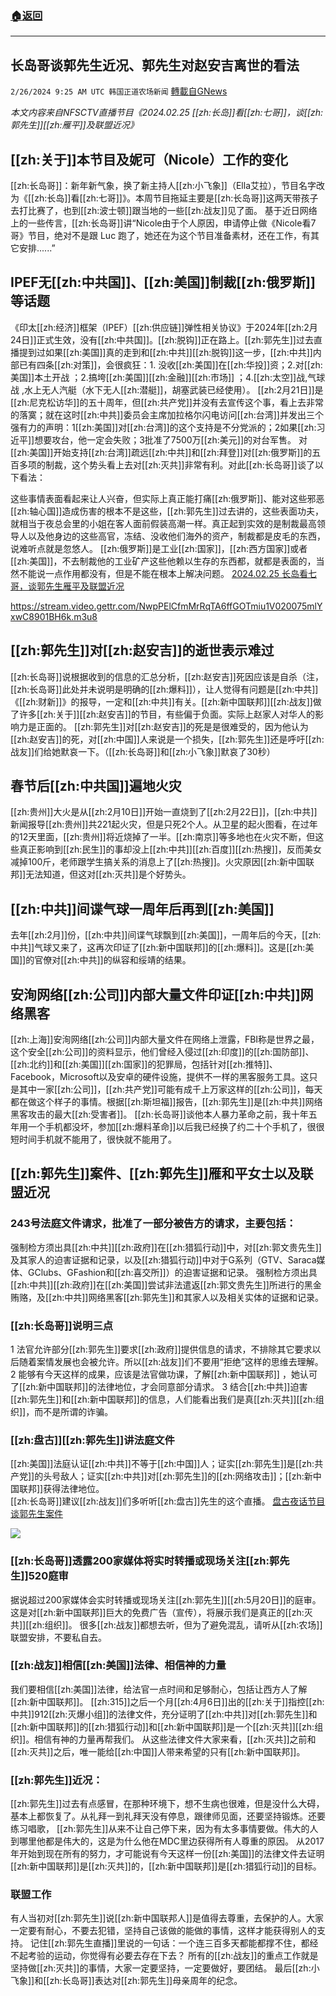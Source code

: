 ###  [:house:返回](README.md)
---


## 长岛哥谈郭先生近况、郭先生对赵安吉离世的看法
`2/26/2024 9:25 AM UTC 韩国正道农场新闻` [轉載自GNews](https://gnews.org/articles/2341668)

*本文内容来自NFSCTV直播节目《2024.02.25 [[zh:长岛]]看[[zh:七哥]]，谈[[zh:郭先生]][[zh:雁平]]及联盟近况》*

## [[zh:关于]]本节目及妮可（Nicole）工作的变化
[[zh:长岛哥]]：新年新气象，换了新主持人[[zh:小飞象]]（Ella艾拉），节目名字改为《[[zh:长岛]]看[[zh:七哥]]》。本周节目拖延主要是[[zh:长岛哥]]这两天带孩子去打比赛了，也到[[zh:波士顿]]跟当地的一些[[zh:战友]]见了面。
基于近日网络上的一些传言，[[zh:长岛哥]]讲“Nicole由于个人原因，申请停止做《Nicole看7哥》节目，绝对不是跟 Luc 跑了，她还在为这个节目准备素材，还在工作，有其它安排......”

## IPEF无[[zh:中共国]]、[[zh:美国]]制裁[[zh:俄罗斯]]等话题
《印太[[zh:经济]]框架（IPEF）[[zh:供应链]]弹性相关协议》于2024年[[zh:2月24日]]正式生效，没有[[zh:中共国]]。[[zh:脱钩]]正在路上。[[zh:郭先生]]过去直播提到过如果[[zh:美国]]真的走到和[[zh:中共]][[zh:脱钩]]这一步，[[zh:中共]]内部已有四条[[zh:对策]]，会很疯狂：1. 没收[[zh:美国]]在[[zh:华投]]资；2.对[[zh:美国]]本土开战 ；2.搞垮[[zh:美国]][[zh:金融]][[zh:市场]] ；4.[[zh:太空]]战,气球战 ,水上无人汽艇（水下无人[[zh:潜艇]]，胡塞武装已经使用）。
[[zh:2月21日]]是[[zh:尼克松访华]]的五十周年，但[[zh:共产党]]并没有去宣传这个事，看上去非常的落寞；就在这时[[zh:中共]]委员会主席加拉格尔闪电访问[[zh:台湾]]并发出三个强有力的声明：1[[zh:美国]]对[[zh:台湾]]的这个支持是不分党派的；2如果[[zh:习近平]]想要攻台，他一定会失败；3批准了7500万[[zh:美元]]的对台军售。
对[[zh:美国]]开始支持[[zh:台湾]]疏远[[zh:中共]]和[[zh:拜登]]对[[zh:俄罗斯]]的五百多项的制裁，这个势头看上去对[[zh:灭共]]非常有利。对此[[zh:长岛哥]]谈了以下看法：

这些事情表面看起来让人兴奋，但实际上真正能打痛[[zh:俄罗斯]]、能对这些邪恶[[zh:轴心国]]造成伤害的根本不是这些，[[zh:郭先生]]过去讲的，这些表面功夫，就相当于夜总会里的小姐在客人面前假装高潮一样。真正起到实效的是制裁最高领导人以及他身边的这些高官，冻结、没收他们海外的资产，制裁都是皮毛的东西，说难听点就是忽悠人。
[[zh:俄罗斯]]是工业[[zh:国家]]，[[zh:西方国家]]或者[[zh:美国]]，不去制裁他的工业矿产这些他赖以生存的东西都，就都是表面的，当然不能说一点作用都没有，但是不能在根本上解决问题。
[2024.02.25 长岛看七哥，谈郭先生雁平及联盟近况](https://gettr.com/post/p310s6bacc7)

https://stream.video.gettr.com/NwpPElCfmMrRqTA6ffGOTmiu1V020075mlYxwC8901BH6k.m3u8

## [[zh:郭先生]]对[[zh:赵安吉]]的逝世表示难过
[[zh:长岛哥]]说根据收到的信息的汇总分析，[[zh:赵安吉]]死因应该是自杀（注，[[zh:长岛哥]]此处并未说明是明确的[[zh:爆料]]），让人觉得有问题是[[zh:中共]]《[[zh:财新]]》的报导，一定和[[zh:中共]]有关。[[zh:新中国联邦]][[zh:战友]]做了许多[[zh:关于]][[zh:赵安吉]]的节目，有些偏于负面。实际上赵家人对华人的影响力是正面的。
[[zh:郭先生]]对[[zh:赵安吉]]的死是是很难受的，因为他认为[[zh:赵安吉]]的死，对[[zh:中国]]人来说是一个损失，[[zh:郭先生]]还是呼吁[[zh:战友]]们给她默哀一下。（[[zh:长岛哥]]和[[zh:小飞象]]默哀了30秒）

## 春节后[[zh:中共国]]遍地火灾
[[zh:贵州]]大火是从[[zh:2月10日]]开始一直烧到了[[zh:2月22日]]，[[zh:中共]]新闻报导[[zh:贵州]]共221起火灾，但是只死2个人。从卫星的起火图看，在过年的12天里面，[[zh:贵州]]将近烧掉了一半。[[zh:南京]]等多地也在火灾不断，但这些真正影响到[[zh:民生]]的事却没上[[zh:中共]][[zh:百度]][[zh:热搜]]，反而美女减掉100斤，老师跟学生搞关系的消息上了[[zh:热搜]]。火灾原因[[zh:新中国联邦]]无法知道，但这对[[zh:灭共]]是个好势头。

## [[zh:中共]]间谍气球一周年后再到[[zh:美国]]
去年[[zh:2月]]份，[[zh:中共]]间谍气球飘到[[zh:美国]]，一周年后的今天，[[zh:中共]]气球又来了，这再次印证了[[zh:新中国联邦]]的[[zh:爆料]]。这是[[zh:美国]]的官僚对[[zh:中共]]的纵容和绥靖的结果。

## 安洵网络[[zh:公司]]内部大量文件印证[[zh:中共]]网络黑客
[[zh:上海]]安洵网络[[zh:公司]]内部大量文件在网络上泄露，FBI称是世界之最，这个安全[[zh:公司]]的资料显示，他们曾经入侵过[[zh:印度]]的[[zh:国防部]]、[[zh:北约]]和[[zh:美国]][[zh:国家]]的犯罪局，包括针对[[zh:推特]]、Facebook，Microsoft以及安卓的硬件设施，提供不一样的黑客服务工具。这只是其中一家[[zh:公司]]，[[zh:共产党]]可能有成千上万家这样的[[zh:公司]]，每天都在做这个样子的事情。根据[[zh:斯坦福]]报告，[[zh:郭先生]]是[[zh:中共]]网络黑客攻击的最大[[zh:受害者]]。
[[zh:长岛哥]]谈他本人暴力革命之前，我十年五年用一个手机都没坏，参加[[zh:爆料革命]]以后我已经换了约二十个手机了，很很短时间手机就不能用了，很快就不能用了。

## [[zh:郭先生]]案件、[[zh:郭先生]]雁和平女士以及联盟近况

### 243号法庭文件请求，批准了一部分被告方的请求，主要包括：

强制检方须出具[[zh:中共]][[zh:政府]]在[[zh:猎狐行动]]中，对[[zh:郭文贵先生]]及其家人的迫害证据和记录，以及[[zh:猎狐行动]]中对于G系列（GTV、Saraca媒体、GClubs、GFashion和[[zh:喜交所]]）的迫害证据和记录。
强制检方须出具[[zh:中共]][[zh:政府]]在[[zh:美国]]尝试非法遣返[[zh:郭文贵先生]]所进行的黑金贿赂，及[[zh:中共]]网络黑客[[zh:郭先生]]和其家人以及相关实体的证据和记录。

### [[zh:长岛哥]]说明三点
1 法官允许部分[[zh:郭先生]]要求[[zh:政府]]提供信息的请求，不排除其它要求以后随着案情发展也会被允许。所以[[zh:战友]]们不要用“拒绝”这样的思维去理解。
2 能够有今天这样的成果，应该是法官做功课，了解[[zh:新中国联邦]] ，她认可了[[zh:新中国联邦]]的法律地位，才会同意部分请求。
3 结合[[zh:中共]]迫害[[zh:郭先生]]和[[zh:新中国联邦]]的信息，人们能看出我们是真[[zh:灭共]][[zh:组织]]，而不是所谓的诈骗。

### [[zh:盘古]][[zh:郭先生]]讲法庭文件
[[zh:美国]]法庭认证[[zh:中共]]不等于[[zh:中国]]人；证实[[zh:郭先生]]是[[zh:共产党]]的头号敌人；证实[[zh:中共]]对[[zh:郭先生]]的[[zh:网络攻击]]；[[zh:新中国联邦]]获得法律地位。  
[[zh:长岛哥]]建议[[zh:战友]]们多听听[[zh:盘古]]先生的这个直播。
[盘古夜话节目谈郭先生案件](https://gettr.com/post/p30zczv1925)

![](ipfs://QmYGzR3uC2Fz2EvqrqVDtvEyZjm9xSvVVqUKLEKramPTyR?.png)

### [[zh:长岛哥]]透露200家媒体将实时转播或现场关注[[zh:郭先生]]520庭审
据说超过200家媒体会实时转播或现场关注[[zh:郭先生]][[zh:5月20日]]的庭审。这是对[[zh:新中国联邦]]巨大的免费广告（宣传），将展示我们是真正的[[zh:灭共]][[zh:组织]]。 
很多[[zh:战友]]都想去听，但为了避免混乱，请听从[[zh:农场]]联盟安排，不要私自去。 

### [[zh:战友]]相信[[zh:美国]]法律、相信神的力量
我们要相信[[zh:美国]]法律，给法官一点时间和足够耐心，包括让西方人了解[[zh:新中国联邦]]。
[[zh:315]]之后一个月[[zh:4月6日]]出的[[zh:关于]]指控[[zh:中共]]912[[zh:灭爆小组]]的法律文件，充分证明了[[zh:中共]]对[[zh:郭先生]]和[[zh:新中国联邦]]的[[zh:猎狐行动]]和[[zh:新中国联邦]]是一个[[zh:灭共]][[zh:组织]]。相信有神的力量再帮我们。
从这些法律文件大家来看，[[zh:灭共]]之前和[[zh:灭共]]之后，唯一能给[[zh:中国]]人带来希望的只有[[zh:新中国联邦]]。

### [[zh:郭先生]]近况：
[[zh:郭先生]]过去有点感冒，在那种环境下，想不生病也很难，但是没什么大碍，基本上都恢复了。从礼拜一到礼拜天没有停息，跟律师见面，还要坚持锻炼。还要练习唱歌， [[zh:郭先生]]从来不让自己停下来，因为有太多事情要做。伟大的人到哪里他都是伟大的，这是为什么他在MDC里边获得所有人尊重的原因。
从2017年开始到现在所有的努力，才可能说有今天这样一份[[zh:美国]]的法律文件去证明[[zh:新中国联邦]]是[[zh:灭共]]的，[[zh:新中国联邦]]是[[zh:猎狐行动]]的目标。

### 联盟工作
有人当初对[[zh:郭先生]]说[[zh:新中国联邦人]]是值得去尊重，去保护的人。大家一定要有耐心，不要去犯错，坚持自己该做的能做的事情，这样才能获得别人的支持。
记住[[zh:郭先生直播]]里说的一句话：一个连三百多天都能都撑不住，都经不起考验的运动，你觉得有必要去存在下去？
所有的[[zh:战友]]的重点工作就是坚持做[[zh:灭共]]的事情，大家一定要坚持，一定要做好，要团结。
最后[[zh:小飞象]]和[[zh:长岛哥]]表达对[[zh:郭先生]]母亲周年的纪念。

